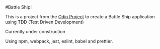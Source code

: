 #Battle Ship!

This is a project from the [Odin Project](www.OdinProject.com) to create a Battle Ship application using TDD (Test Driven Development)

Currently under construction

Using npm, webpack, jest, eslint, babel and prettier.